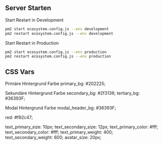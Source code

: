 ## Server Starten 


Start Restart in Development 
```bash
pm2 start ecosystem.config.js --env development
pm2 restart ecosystem.config.js --env development
```

Start Restart in Production 
```bash
pm2 start ecosystem.config.js --env production
pm2 restart ecosystem.config.js --env production
```


















## CSS Vars 

Primäre Hintergrund Farbe 
primary_bg: #202225;

Sekundäre Hintergrund Farbe
secondary_bg: #2f3136;
tertiary_bg: #36393F;

Modal Hintergrund Farbe
modal_header_bg: #36393F;


red: #f92c47;


text_primary_size: 10px;
text_secondary_size: 12px;
text_primary_color: #fff;
text_secondary_color: #fff;
text_primary_weight: 400;
text_secondary_weight: 600;
avatar_size: 20px;